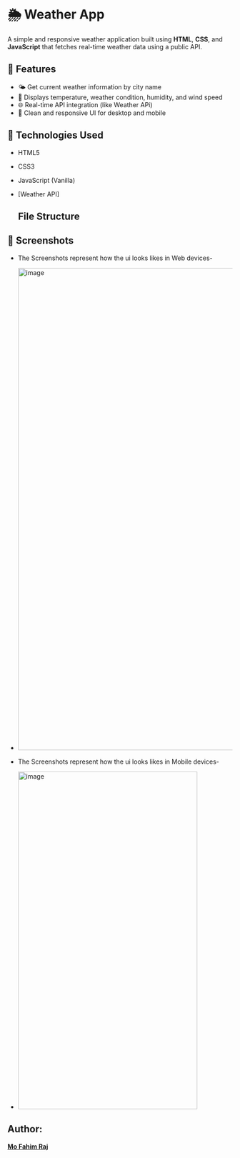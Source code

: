 # 🌦️ Weather App

A simple and responsive weather application built using **HTML**, **CSS**, and **JavaScript** that fetches real-time weather data using a public API.

## 🚀 Features

- 🌤️ Get current weather information by city name
- 📍 Displays temperature, weather condition, humidity, and wind speed
- 🌐 Real-time API integration (like Weather APi)
- 🎨 Clean and responsive UI for desktop and mobile

## 🔧 Technologies Used

- HTML5
- CSS3
- JavaScript (Vanilla)
- [Weather API]

  ## File Structure

## 📸 Screenshots
- The Screenshots represent how the ui looks likes in Web devices-
- <img width="1920" height="1080" alt="image" src="https://github.com/user-attachments/assets/b7734f09-6fb1-4120-8def-2e03881feb1a" />

  
- The Screenshots represent how the ui looks likes in Mobile devices-
- <img width="401" height="756" alt="image" src="https://github.com/user-attachments/assets/8c2fb49b-0b66-48af-9854-5d463259c18d" />

## Author:
**[Mo Fahim Raj](https://github.com/Fahimraj12)**  

  

